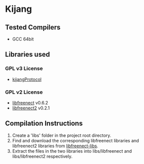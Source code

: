 # Kijang

## Tested Compilers

- GCC 64bit

## Libraries used

### GPL v3 License

- [kijangProtocol](https://github.com/KancilMocap/KijangProtocol)

### GPL v2 License

- [libfreenect](https://github.com/OpenKinect/libfreenect) v0.6.2
- [libfreenect2](https://github.com/OpenKinect/libfreenect2) v0.2.1

## Compilation Instructions

1. Create a 'libs' folder in the project root directory.
2. Find and download the corresponding libfreenect libraries and libfreenect2 libraries from [libfreenect-libs](https://github.com/paxriel/libfreenect-libs).
3. Extract the files in the two libraries into libs/libfreenect and libs/libfreenect2 respectively.
